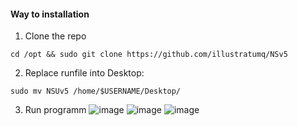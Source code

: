 #### Way to installation
1. Clone the repo
```
cd /opt && sudo git clone https://github.com/illustratumq/NSv5
```
2. Replace runfile into Desktop:
```
sudo mv NSUv5 /home/$USERNAME/Desktop/
```
3. Run programm
![image](https://github.com/user-attachments/assets/43cc847c-0422-4bc4-8bf9-5a8e3a286eda)
![image](https://github.com/user-attachments/assets/fba45989-9bc2-4d1d-a4a3-0cda262614ea)
![image](https://github.com/user-attachments/assets/1b813eb8-e81a-47bc-8ee8-e81836e66833)

